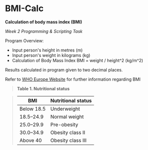 # BMI-Calc

**Calculation of body mass index (BMI)**

*Week 2 Programming & Scripting Task*

Program Overview:
- Input person's height in metres (m)
- Input person's weight in kilograms (kg)
- Calculation of Body Mass Index BMI = weight / height^2 (kg/m^2)

Results calculated in program given to two decimal places.

Refer to [WHO Europe Website](http://www.euro.who.int/en/health-topics/disease-prevention/nutrition/a-healthy-lifestyle/body-mass-index-bmi) for further information regarding BMI

>**Table 1. Nutritional status**

>|BMI|Nutritional status|
>|------------|----------|
>|Below 18.5|Underweight|
>|18.5–24.9|Normal weight|
>|25.0–29.9|Pre-obesity|
>|30.0–34.9|Obesity class II|
>|Above 40|Obesity class III|
